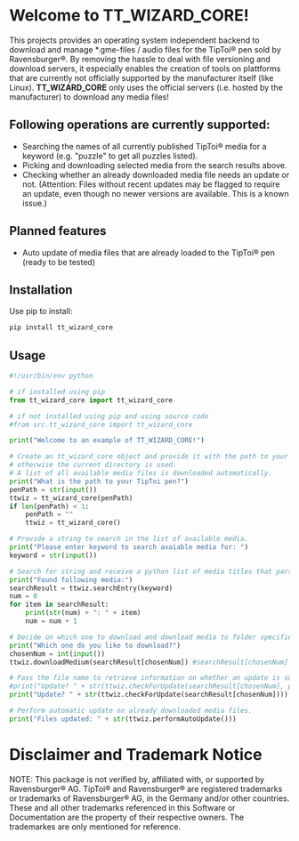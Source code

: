 ﻿# Welcome to TT_WIZARD_CORE!

This projects provides an operating system independent backend to download and manage *.gme-files / audio files for the TipToi® pen sold by Ravensburger®. By removing the hassle to deal with file versioning and download servers, it especially enables the creation of tools on plattforms that are currently not officially supported by the manufacturer itself (like Linux). **TT_WIZARD_CORE** only uses the official servers (i.e. hosted by the manufacturer) to download any media files! 

## Following operations are currently supported:
- Searching the names of all currently published TipToi® media for a keyword (e.g. "puzzle" to get all puzzles listed).
- Picking and downloading selected media from the search results above.
- Checking whether an already downloaded media file needs an update or not. (Attention: Files without recent updates may be flagged to require an update, even though no newer versions are available. This is a known issue.) 

## Planned features
- Auto update of media files that are already loaded to the TipToi® pen (ready to be tested)

## Installation

Use pip to install:

```python
pip install tt_wizard_core
```
 
## Usage

```python
#!/usr/bin/env python

# if installed using pip
from tt_wizard_core import tt_wizard_core

# if not installed using pip and using source code
#from src.tt_wizard_core import tt_wizard_core

print("Welcome to an example of TT_WIZARD_CORE!")

# Create an tt_wizard_core object and provide it with the path to your pen,
# otherwise the current directory is used.
# A list of all available media files is downloaded automatically.
print("What is the path to your TipToi pen?")
penPath = str(input())
ttwiz = tt_wizard_core(penPath)
if len(penPath) < 1:
    penPath = ""
    ttwiz = tt_wizard_core()

# Provide a string to search in the list of available media. 
print("Please enter keyword to search avaiable media for: ")
keyword = str(input())

# Search for string and receive a python list of media titles that partially match.
print("Found following media:")
searchResult = ttwiz.searchEntry(keyword)
num = 0
for item in searchResult:
    print(str(num) + ": " + item)
    num = num + 1

# Decide on which one to download and download media to folder specified in first step.
print("Which one do you like to download?")
chosenNum = int(input())
ttwiz.downloadMedium(searchResult[chosenNum]) #searchResult[chosenNum] is "<<fileName>>.gme"

# Pass the file name to retrieve information on whether an update is suggested or not.
#print("Update? " + str(ttwiz.checkForUpdate(searchResult[chosenNum], penPath))) # when >>penPath<< is different from the one configured in the constructor
print("Update? " + str(ttwiz.checkForUpdate(searchResult[chosenNum])))

# Perform automatic update on already downloaded media files.
print("Files updated: " + str(ttwiz.performAutoUpdate()))
```

# Disclaimer and Trademark Notice

NOTE: This package is not verified by, affiliated with, or supported by Ravensburger® AG. TipToi® and Ravensburger® are registered trademarks or trademarks of Ravensburger® AG, in the Germany and/or other countries. These and all other trademarks referenced in this Software or Documentation are the property of their respective owners. The trademarkes are only mentioned for reference.